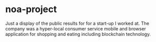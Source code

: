 # noa-project
Just a display of the public results for for a start-up I worked at. The company was a hyper-local consumer service mobile and browser application for shopping and eating including blockchain technology.
